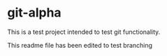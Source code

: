 # git-alpha
This is a test project intended to test git functionality.

This readme file has been edited to test branching
